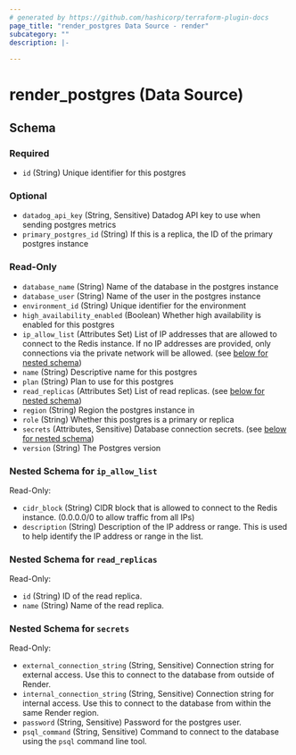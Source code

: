 ```yaml
---
# generated by https://github.com/hashicorp/terraform-plugin-docs
page_title: "render_postgres Data Source - render"
subcategory: ""
description: |-
  
---
```


# render_postgres (Data Source)





<!-- schema generated by tfplugindocs -->
## Schema

### Required

- `id` (String) Unique identifier for this postgres

### Optional

- `datadog_api_key` (String, Sensitive) Datadog API key to use when sending postgres metrics
- `primary_postgres_id` (String) If this is a replica, the ID of the primary postgres instance

### Read-Only

- `database_name` (String) Name of the database in the postgres instance
- `database_user` (String) Name of the user in the postgres instance
- `environment_id` (String) Unique identifier for the environment
- `high_availability_enabled` (Boolean) Whether high availability is enabled for this postgres
- `ip_allow_list` (Attributes Set) List of IP addresses that are allowed to connect to the Redis instance. If no IP addresses are provided, only connections via the private network will be allowed. (see [below for nested schema](#nestedatt--ip_allow_list))
- `name` (String) Descriptive name for this postgres
- `plan` (String) Plan to use for this postgres
- `read_replicas` (Attributes Set) List of read replicas. (see [below for nested schema](#nestedatt--read_replicas))
- `region` (String) Region the postgres instance in
- `role` (String) Whether this postgres is a primary or replica
- `secrets` (Attributes, Sensitive) Database connection secrets. (see [below for nested schema](#nestedatt--secrets))
- `version` (String) The Postgres version

<a id="nestedatt--ip_allow_list"></a>
### Nested Schema for `ip_allow_list`

Read-Only:

- `cidr_block` (String) CIDR block that is allowed to connect to the Redis instance. (0.0.0.0/0 to allow traffic from all IPs)
- `description` (String) Description of the IP address or range. This is used to help identify the IP address or range in the list.


<a id="nestedatt--read_replicas"></a>
### Nested Schema for `read_replicas`

Read-Only:

- `id` (String) ID of the read replica.
- `name` (String) Name of the read replica.


<a id="nestedatt--secrets"></a>
### Nested Schema for `secrets`

Read-Only:

- `external_connection_string` (String, Sensitive) Connection string for external access. Use this to connect to the database from outside of Render.
- `internal_connection_string` (String, Sensitive) Connection string for internal access. Use this to connect to the database from within the same Render region.
- `password` (String, Sensitive) Password for the postgres user.
- `psql_command` (String, Sensitive) Command to connect to the database using the `psql` command line tool.
